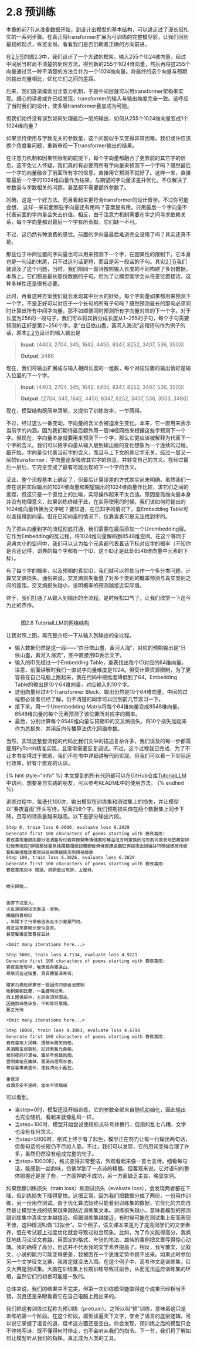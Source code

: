 # 2.8 预训练

本章的前7节从准备数据开始，到设计出模型的基本结构，可以说走过了漫长但扎实的一系列步骤。在真正将transformer扩展为可训练的完整模型前，让我们回到最初的起点，纵览全局，看看我们是否仍朝着正确的方向前进。

在[2.5节](2.5-xu-lie-de-nan-ti.md)的图2.3中，我们设计了一个大致的框架，输入255个1024维向量，经过中间层当时尚不清楚的处理方法，得到新的255个1024维向量，然后再将这255个向量通过另一种不清楚的方法合并为一个1024维向量。将最终的这个向量与预期的输出向量相比，优化它们之间的差距。

后来，我们逐渐摸索出注意力机制，于是中间层就可以用transformer架构来实现。细心的读者或许已经发现，transformer的输入与输出维度完全一致。这呼应了当时我们的设计，使多层transformer叠加成为可能。

但我们始终没有谈到如何处理最后一层的输出，如何从255个1024维向量变成1个1024维向量？

如果坚持使用与字数无关的参数量，这个问题似乎又变得异常困难。我们或许应该换个角度看问题，重新审视一下transformer输出的结果。

在注意力机制和因果性限制的前提下，每个字向量都融合了更靠前的其它字的信息。这不免让人怀疑，我们真的有必要用所有字向量来预测下一个字吗？既然最后一个字的向量融合了前面所有字的信息，直接用它预测不就好了。这样一来，直接取最后一个字的1024维向量作为结果，与期望的字向量求差并优化，不仅解决了参数量与字数相关的问题，甚至都不需要额外参数了。

的确，这是一个好方法，而且看起来更符合transformer的设计哲学。不过你可能会想， 这样一来前面那些字向量还有用吗？答案是有用。只用最后一个字向量不代表前面的字向量会失去价值。相反，由于注意力机制需要在字之间寻求依赖关系，每个字向量都对最后一个字有所贡献，它们缺一不可。

不过，这仍然有种浪费的感觉。前面的字向量最后难道完全没用了吗？其实还真不是。

那些位于中间位置的字向量也可以用来预测下一个字，在因果性的限制下，它本身也是一句话的末尾，只不过这句话更短，而且是另一段话的子句。其实[2.1节](2.1-shu-ju-you-xian.md)我们就谈及了这个问题，当时，我们把同一首诗按照输入长度的不同构建了多份数据。本质上，它们都是最长那份数据的子句，但为了让模型能学会从任意位置接话，这种多样性还是很有必要。

此时，再看这种方案我们就会发现其中巨大的好处。每个字向量如果都用来预测下一个字，不是正好可以对应于一个长句的所有子句吗？既然预测最长的那句必须同时计算出所有中间字向量，那不如顺便同时预测所有字向量对应的下一个字。对于长度为256的一段句子，我们可以将其拆分成长度从1\~255的子句，每个子句需要预测的正好是第2\~256个字。拿“白日依山盡，黃河入海流”这段短句作为例子的话，原本[2.2节](2.2-cong-wen-ben-dao-shu-zi.md)设计的输入输出是

> **Input**: \[4403, 2704, 345, 1642, 4450, 8347, 8252, 3407, 536, 3503]
>
> **Output**: 3486

现在，我们将输出扩展成与输入相同长度的一组数，每个对应位置的输出恰好是输入位置的下一个字。

> **Input**: \[4403, 2704, 345, 1642, 4450, 8347, 8252, 3407, 536, 3503]
>
> **Output**: \[2704, 345, 1642, 4450, 8347, 8252, 3407, 536, 3503, 3486]

现在，模型结构既简单清晰，又提供了训练效率，一举两得。

不过，经过这么一番变动，字向量的含义会被迫发生变化。本来，它一直用来表示当前字的内涵，因为我们期待最后额外用一层神经网络来根据这些字预测下一个字。但现在，字向量本身就要用来预测下一个字，那么它更应该被解释为代表下一个字的含义。我们可以把字向量从输入层到输出层的变化想象为一个连续的过程。最开始，字向量仅代表当前字的含义，而且与上下文的其它字无关。经过一层又一层的transformer，字向量逐渐吸收其它字的信息，并转变自己的含义。在经过最后一层后，它完全变成了最有可能出现的下一个字的含义。

至此，整个流程基本上确定了，但最后计算误差的方式其实尚未明确。虽然我们一直在说把实际输出的1024维向量和期望输出的1024维向量作比较，求它们之间的差距，但这只是一个直觉上的比喻，实际操作起来不太合适。原因是高维向量本身并没有物理意义，如果训练终结于此，在实际使用的时候，我们该如何将输出的1024维向量转换为文字呢？要知道，在已知字的情况下，查Embedding Table可以直接得到向量。但在已知向量的情况下，仅靠查表可是无法找到字的。

为了把从向量到字的流程彻底打通，我们需要在最后添加一个Unembedding层。它作为Embedding的反过程，将1024维向量解码到8548维空间。在这个等同于词典大小的空间中，我们可以认为每个元素都代表着该下标对应字的概率（不知你是否还记得，词典的每个字都有一个ID，这个ID正是此处8548维向量中元素的下标）。

有了每个字的概率，以及预期的真实ID，我们就可以将其当作一个多分类问题，计算交叉熵损失。通俗来说，交叉熵损失衡量了对多个类别的概率预测与真实类别之间的差距。交叉熵损失越小，说明概率的预测越接近实际值。

终于，我们打通了从输入到输出的全流程，是时候松口气了。让我们欣赏一下迄今为止的杰作。

<figure><img src="../.gitbook/assets/tutorial_llm.png" alt=""><figcaption><p>图2.8 TutorialLLM的网络结构</p></figcaption></figure>

让我对照上图，再完整介绍一下从输入到输出的全过程。

* 输入数据仍然是这一段——“白日依山盡，黃河入海”，对应的预期输出是“日依山盡，黃河入海流”，图中直接用ID表示文字。
* 输入的ID先经过一个Embedding Table，查表找出每个ID对应的64维向量。注意，前面讲解时我们一直说字向量维度是1024。但受计算资源限制，为了更容易在自己电脑上跑起来，我在代码中把维度降低到了64。Embedding Table的输出是10个64维向量，对应输入的10个字。
* 这组向量经过4个Transformer Block，输出仍然是10个64维向量。中间的过程想必读者已经了解，仍不清楚的同学可以回到前几节温习一下。
* 接下来，用一个Unembedding Matrix将每个64维向量变成8548维向量。8548维向量的每个元素预测了该位置所对应字的概率。
* 最后，分别计算每个8548维向量与预期ID的交叉熵损失。将10个损失加起来作为总损失，并用反向传播算法优化网络参数。

当然，实现这整套流程的代码比我们文中的描述复杂许多，我们谈及的每一步都需要用PyTorch精准实现，且常常需要反复调试。不过，这个过程我已完成，为了不让本书变得过于繁琐，我们不在书中详细讲解代码实现。但我们可以看一下实际运行效果，好有个直观的认识。

{% hint style="info" %}
本文提到的所有代码都可以在GitHub仓库[TutorialLLM](https://github.com/jingedawang/TutorialLLM)中访问。想要亲自实践的朋友，可以参考README中的使用方法。
{% endhint %}

训练过程中，每迭代100次，输出模型在训练集和测试集上的损失，并让模型以“春夜喜雨”开头写诗，写满256个字。我们预期损失值在两个数据集上同步下降，且写的诗质量越来越高。以下是部分输出片段。

```
Step 0, train loss 0.0000, evaluate loss 9.2029
Generate first 100 characters of poems starting with 春夜喜雨:
春夜喜雨墻鵷函媵分塏潏鍳母付菱莽换驃慚憮儲躕袗鯆溫沲芳罔窻倏菂弓匌莿尚茸茇培嵍鵝掣卵耽敧青魄叚𪆟瞑唱鄢懅齧泉綘躅鷂㦬烻超玃鯽敝俱惏廏鐐處翻矼奭媼悟出撾孃詠可碙媌鶂旐垤嵼鶤柘輩噇篲詮擲憇純絃蜘儔緬簇澎雨搰褚磐歙
Step 100, train loss 6.3026, evaluate loss 6.2829
Generate first 100 characters of poems starting with 春夜喜雨:
春夜喜雨剡冰 閒路。耕銅崔出玫胖，上惺尋。


樹天歸贈，。


強寥下戎景人。
火亂潔頴明戍流漸道一室勢。
摶磻四春相似
，年陽下了行爭癥追赤且木少塞是門相。
摘言迎來夢賦示營似吾首。
暮墜鬢纔征蕉春崖五牀

<Omit many iterations here...>

Step 5000, train loss 4.7134, evaluate loss 4.9221
Generate first 100 characters of poems starting with 春夜喜雨:
春夜喜雨發早，唯應尋與塵遠山。
尋敬況皆迷情重，見買腰量漢寒宵。

贈家石橋危師兼寄一題因作四使者池應制
梧桐葉朝廷塵，一曲鐘明冠黑。
西上國邀辭外，主詞高須禁圖違。
因循勢祿應承急，不知育符惟開。
舊玄元侍

<Omit many iterations here...>

Step 10000, train loss 4.3883, evaluate loss 4.6798
Generate first 100 characters of poems starting with 春夜喜雨:
春夜喜雨人掃轉，煙穗半開笑倚簷。
美酒飄生弱氈粉，記詩繫舊光桑榆。
鶯別夜悲行滿袖，簟前年態踏爲顏。
雲間葉絡長簾鉢，舊漏孤燈照水香。
尊容暮事黃雲伴，使我清光小舊狂。

重夜涼
自謂長安不速時，當來不得鷓鴣
```

可以看到，

* 当step=0时，模型还没开始训练，它的参数全部来自随机初始化，因此输出也完全随机，看起来就像乱码一样。
* 当step=100时，模型开始尝试使用标点符号并换行，但用的乱七八糟，文字也没有任何含义。
* 当step=5000时，格式上终于有了起色，模型正在努力让每一行输出两句话，但每句话的长短仍不尽如人意。不过，我们可以发现，它的用词变得合理了许多，虽然仍然没有组成完整的句子。
* 当step=10000时，格式变得非常整洁，外观看起来像一首七言诗。细看每句话，能感到一丝韵味，仿佛学到了一点诗的精髓。但客观来说，它对语句的整体把握还是差了些，一方面押韵不成功，另一方面缺乏主旨，略显空洞。

如果观察训练损失（train loss）和测试损失（evaluate loss），会发现两者都在下降，但训练损失下降得更快。这很正常，因为我们把数据分成了两份，一份用作训练，另一份用作测试。由于优化算法始终只能看到训练集的数据，它优化的方向自然是让模型生成的结果越来越贴近训练集文本。训练损失越小，意味着模型的预测跟训练集中真实文本越接近。但跟训练集越接近，有时候可能在测试集上反而表现不佳，这种情况叫做“过拟合”。举个例子，语文课本来是为了提高同学们的文学素养，但在考试题上过度优化就会导致过拟合现象。比如，为了作文能得高分，我疯狂地练习议论文套路，用固定的格式、夸张的笔法、雄伟的事例把文章写得惊心动魄。我的确得了高分，但这并不代表我的文学素养提高了。相反，我写散文、记叙文、小说的能力可能变得更差，我被困在一个思维定势中跳不出来。如果此时参加另一个文学征文比赛，我肯定就没法入围。在这个例子中，高考作文是训练集，征文大赛是测试集。大脑在训练集上长期训练导致过拟合，从而无法适应训练集的环境，虽然它们的初衷可能是一致的。

总体来说，我们的结果并不完美，但第一次训练模型能取得这个成果已经相当不错，况且还是亲眼看着它在自己电脑上跑出来的。

我们把这套训练过程称为预训练（pretrain）。之所以叫“预”训练，意味着这只是训练的第一个阶段。在这个阶段，模型读遍天下文字，学会了语言的底层逻辑。可以说它掌握了语言的道，但术这方面还是空白。你会发现，预训练之后的模型只会不停地写诗，既不懂得何时停止，也不会听从我们的指令。下一节，我们将了解如何让模型听从我们的指挥，真正成为人类的工具。
